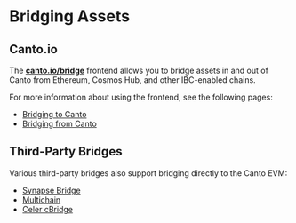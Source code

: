 # Bridging Assets

## Canto.io

The [**canto.io/bridge**](https://canto.io/bridge) frontend allows you to bridge assets in and out of Canto from Ethereum, Cosmos Hub, and other IBC-enabled chains.

For more information about using the frontend, see the following pages:

* [Bridging to Canto](to-canto.md)
* [Bridging from Canto](from-canto.md)

## Third-Party Bridges

Various third-party bridges also support bridging directly to the Canto EVM:

* [Synapse Bridge](synapse.md)
* [Multichain](multichain.md)
* [Celer cBridge](celer.md)
